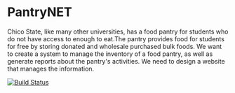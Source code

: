 # PantryNET


Chico State, like many other universities, has a food pantry for students who do not have access to enough to eat.The pantry provides food for students for free by storing donated and wholesale purchased bulk foods.
We want to create a system to manage the inventory of a food pantry, as well as generate reports about the pantry's activities. We need to design a website that manages the information.


[![Build Status](https://travis-ci.com/Dikshap/PantryNET.svg?branch=master.svg?branch=master.svg?branch=master)](https://travis-ci.com/Dikshap/PantryNET.svg?branch=master.svg?branch=master)
